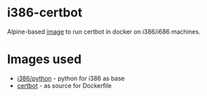 # i386-certbot
Alpine-based [image](https://hub.docker.com/r/lmdcrash/i386-certbot/) to run certbot in docker on i386/i686 machines.

# Images used
 - [i386/python](https://hub.docker.com/r/i386/python/) - python for i386 as base
 - [certbot](https://hub.docker.com/r/certbot/certbot/) - as source for Dockerfile

